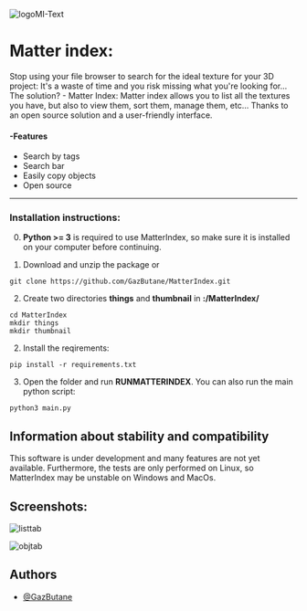 
![logoMI-Text](https://github.com/GazButane/MatterIndex/assets/100444508/134f7572-18e6-4cbe-8b0c-02027707a48d)

# Matter index:

Stop using your file browser to search for the ideal texture for your 3D project: It's a waste of time and you risk missing what you're looking for...
The solution? - Matter Index:
Matter index allows you to list all the textures you have, but also to view them, sort them, manage them, etc... Thanks to an open source solution and a user-friendly interface. 


#### -Features

- Search by tags
- Search bar
- Easily copy objects
- Open source

---

### Installation instructions:
0. **Python >= 3** is required to use MatterIndex, so make sure it is installed on your computer before continuing.


1. Download and unzip the package or 
```   
git clone https://github.com/GazButane/MatterIndex.git
```
2. Create two directories **things** and **thumbnail** in **:/MatterIndex/**
```
cd MatterIndex
mkdir things
mkdir thumbnail
```
2. Install the reqirements:
```
pip install -r requirements.txt
```
3. Open the folder and run **RUNMATTERINDEX**. You can also run the main python script:
```
python3 main.py
```
## Information about stability and compatibility
This software is under development and many features are not yet available. Furthermore, the tests are only performed on Linux, so MatterIndex may be unstable on Windows and MacOs.
## Screenshots:

![listtab](https://github.com/GazButane/MatterIndex/assets/100444508/0005d585-af5c-402f-bf17-a5f6a24fc622)

![objtab](https://github.com/GazButane/MatterIndex/assets/100444508/e1363ad1-8ac4-4058-a3af-27c67dab84cf)


## Authors

- [@GazButane](https://www.github.com/GazButane)
